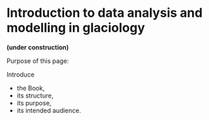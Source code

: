 # Introduction to data analysis and modelling in glaciology

**(under construction)**

Purpose of this page:

Introduce
* the Book,
* its structure,
* its purpose,
* its intended audience.
